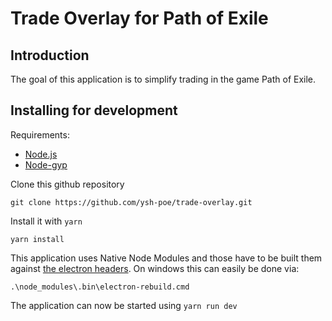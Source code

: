 # Trade Overlay for Path of Exile

## Introduction

The goal of this application is to simplify trading in the game Path of Exile.

## Installing for development

Requirements:

- [Node.js](https://nodejs.org/en/)
- [Node-gyp](https://github.com/nodejs/node-gyp#installation)

Clone this github repository

```
git clone https://github.com/ysh-poe/trade-overlay.git
```

Install it with `yarn`

```
yarn install
```

This application uses Native Node Modules and those have to be built them against [the electron headers](https://github.com/electron/electron/blob/f403950503eb82bcfa230b13a909572beff75fc0/docs/tutorial/using-native-node-modules.md#using-native-node-modules). On windows this can easily be done via:

```
.\node_modules\.bin\electron-rebuild.cmd
```

The application can now be started using `yarn run dev`
